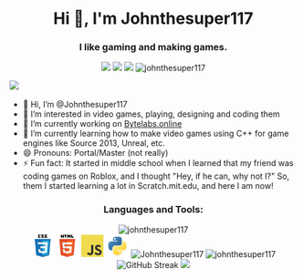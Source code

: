 <h1 align="center">Hi 👋, I'm Johnthesuper117</h1>
<h3 align="center">I like gaming and making games.</h3>
<p align="center">
    <a href="https://github.com/python/cpython"><img src="https://img.shields.io/badge/Python-3.12-FF1493.svg"></a>
    <a href="https://scratch.mit.edu/users/radking_12/"><img src="https://img.shields.io/badge/radking__12-12?logo=Scratch&logoColor=yellow&label=Scratch&labelColor=grey&color=yellow"></a>
    <a href="https://steamcommunity.com/profiles/76561199811025523/"><img src="https://img.shields.io/badge/Johnthesuper117-1?logo=steam&logoColor=blue&label=Steam&labelColor=grey&color=blue"></a>
    <img src="https://komarev.com/ghpvc/?username=johnthesuper117&label=Profile%20views&color=0e75b6&style=flat" alt="johnthesuper117" />
</p>

![](NamePlate.gif)

- 👋 Hi, I’m @Johnthesuper117
- 👀 I’m interested in video games, playing, designing and coding them
- 🔭 I’m currently working on [Bytelabs.online](https://github.com/Johnthesuper117/bytelabs.online)
- 🌱 I’m currently learning how to make video games using C++ for game engines like Source 2013, Unreal, etc.
- 😄 Pronouns: Portal/Master (not really)
- ⚡ Fun fact: It started in middle school when I learned that my friend was coding games on Roblox, and I thought "Hey, if he can, why not I?" So, them I started learning a lot in Scratch.mit.edu, and here I am now!

<h3 align="center">Languages and Tools:</h3>
<p align="center"> 
    <img src="https://github-readme-stats.vercel.app/api/top-langs?username=johnthesuper117&theme=matrix&show_icons=true&locale=en&layout=compact" alt="johnthesuper117" />
    <br>
    <img src="https://raw.githubusercontent.com/devicons/devicon/master/icons/css3/css3-original-wordmark.svg" alt="css3" width="40" height="40"/>
    <img src="https://raw.githubusercontent.com/devicons/devicon/master/icons/html5/html5-original-wordmark.svg" alt="html5" width="40" height="40"/>
    <img src="https://raw.githubusercontent.com/devicons/devicon/master/icons/javascript/javascript-original.svg" alt="javascript" width="40" height="40"/>
    <img src="https://raw.githubusercontent.com/devicons/devicon/master/icons/python/python-original.svg" alt="python" width="40" height="40"/>
    <img src="https://github-profile-trophy.vercel.app/?username=Johnthesuper117&theme=matrix" alt="Johnthesuper117" />
    <img src="https://github-readme-stats.vercel.app/api?username=johnthesuper117&theme=matrix&show_icons=true&locale=en" alt="johnthesuper117" /> 
    <img src="https://streak-stats.demolab.com?user=Johnthesuper117&theme=hacker&short_numbers=true" alt="GitHub Streak" />
    <img src="https://github-contributor-stats.vercel.app/api?username=Johnthesuper117&theme=dark&show_icons=true&limit=3&combine_all_yearly_contributions=true" />
</p>
